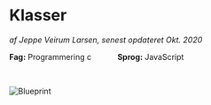 # Klasser

*af Jeppe Veirum Larsen, senest opdateret Okt. 2020*

**Fag:** Programmering c&nbsp; &nbsp; &nbsp; &nbsp;&nbsp; &nbsp; &nbsp;**Sprog:** JavaScript

<br/>

![Blueprint](https://cdnb.artstation.com/p/assets/images/images/020/722/653/medium/fabian-steven-mem-blueprint-eng.jpg?1568907829)

<br/>

